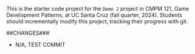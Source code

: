 This is the starter code project for the `Demo 2` project in CMPM 121, Game
Development Patterns, at UC Santa Cruz (fall quarter, 2024). Students should
incrementally modify this project, tracking their progress with git.

##CHANGES###

- N/A, TEST COMMIT
